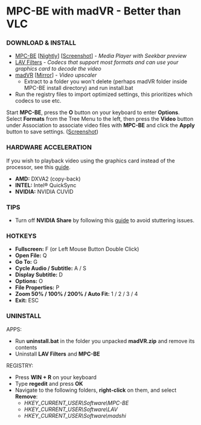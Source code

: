 # MPC-BE with madVR - Better than VLC

### DOWNLOAD & INSTALL

* [MPC-BE](https://sourceforge.net/projects/mpcbe/files/MPC-BE/Release%20builds/) [[Nightly](http://sourceforge.net/projects/mpcbe/files/MPC-BE/Nightly%20Builds%20%28from%20svn%20trunk%29/)] [[Screenshot](http://i.imgur.com/CMdKukD.png)] - *Media Player with Seekbar preview*
* [LAV Filters](http://github.com/Nevcairiel/LAVFilters/releases) - *Codecs that support most formats and can use your graphics card to decode the video*
* [madVR](http://forum.doom9.org/showthread.php?t=146228) [[Mirror](http://www.videohelp.com/tools/madVR)] - *Video upscaler* 
  * Extract to a folder you won't delete (perhaps madVR folder inside MPC-BE install directory) and run install.bat
* Run the registry files to import optimized settings, this prioritizes which codecs to use etc.

Start **MPC-BE**, press the **O** button on your keyboard to enter **Options**. Select **Formats** from the Tree Menu to the left, then press the **Video** button under Association to associate video files with **MPC-BE** and click the **Apply** button to save settings. ([Screenshot](http://i.imgur.com/nV1Gme7.png))

### HARDWARE ACCELERATION

If you wish to playback video using the graphics card instead of the processor, see this [guide](http://i.imgur.com/ZDgzVJd.png).

* **AMD:** DXVA2 (copy-back)
* **INTEL:** Intel® QuickSync
* **NVIDIA:** NVIDIA CUVID

### TIPS

* Turn off **NVIDIA Share** by following this [guide](http://i.imgur.com/ypmqMeh.png) to avoid stuttering issues.


### HOTKEYS

* **Fullscreen:** F (or Left Mouse Button Double Click)
* **Open File:** Q
* **Go To:** G
* **Cycle Audio / Subtitle:** A / S
* **Display Subtitle:** D
* **Options:** O
* **File Properties:** P
* **Zoom 50% / 100% / 200% / Auto Fit:** 1 / 2 / 3 / 4
* **Exit:** ESC

### UNINSTALL

APPS:

* Run **uninstall.bat** in the folder you unpacked **madVR.zip** and remove its contents
* Uninstall **LAV Filters** and **MPC-BE**

REGISTRY:

* Press **WIN + R** on your keyboard
* Type **regedit** and press **OK**
* Navigate to the following folders, **right-click** on them, and select **Remove**:
  * *HKEY_CURRENT_USER\Software\MPC-BE*
  * *HKEY_CURRENT_USER\Software\LAV*
  * *HKEY_CURRENT_USER\Software\madshi*
